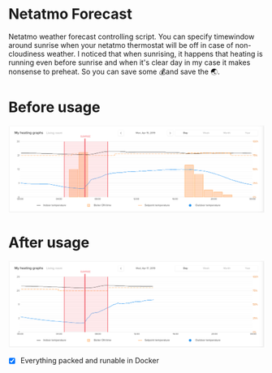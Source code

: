 # Netatmo Forecast
Netatmo weather forecast controlling script. You can specify timewindow around sunrise when your netatmo thermostat will be off in case of non-cloudiness weather. I noticed that when sunrising, it happens that heating is running even before sunrise and when it's clear day in my case it makes nonsense to preheat. So you can save some 💰and save the 🌏.

# Before usage
![Clear morning, before handling](https://raw.githubusercontent.com/tomwagner/netatmo-forecast/master/netatmo-before.png "Clear morning, before handling")

# After usage
![Clear morning, after handling](https://raw.githubusercontent.com/tomwagner/netatmo-forecast/master/netatmo-after.png "Clear morning, after handling")

- [x] Everything packed and runable in Docker

